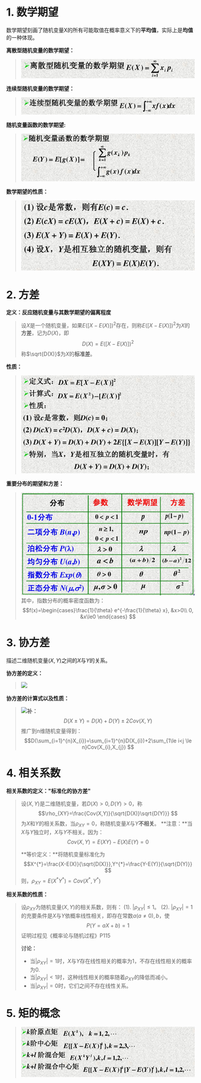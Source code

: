 # 1. 数学期望
数学期望刻画了随机变量X的所有可能取值在概率意义下的**平均值**，实际上是**均值**的一种体现。

**离散型随机变量的数学期望：**
> ![](images/1240-20200624111818590.png)

**连续型随机变量的数学期望：**
> ![](images/1240-20200624111818318.png)

**随机变量函数的数学期望:**
> ![](images/1240-20200624111818429.png)

**数学期望的性质：**
> ![](images/1240-20200624111818609.png)

# 2. 方差
**定义：反应随机变量与其数学期望的偏离程度**
> 设$X$是一个随机变量，如果$E([X-E(X)])^{2}$存在，则称$E([X-E(X)])^{2}$为$X$的**方差**，记为$D(X)$，即
> $$D(X)=E([X-E(X)])^{2}
> $$称$\sqrt{D(X)}$为$X$的**标准差**。

**性质：**
> ![](images/1240-20200624111818488.png)

**重要分布的期望和方差：**
>![](images/1240-20200624111818537.png)其中，指数分布的概率密度函数为：$$f(x)=\begin{cases}\frac{1}{\theta} e^{-\frac{1}{\theta} x}, &x>0\\  0, &x\le0
>\end{cases}
$$
# 3. 协方差
描述二维随机变量$(X,Y)$之间的$X$与$Y$的关系。

**协方差的定义：**
> ![](https://upload-images.jianshu.io/upload_images/11128682-165be38d4e8048a0.png?imageMogr2/auto-orient/strip%7CimageView2/2/w/1240)

**协方差的计算式以及性质：**
> ![](https://upload-images.jianshu.io/upload_images/11128682-8a7c45b2aca13adf.png?imageMogr2/auto-orient/strip%7CimageView2/2/w/1240)**补：**
$$D(X\pm Y)=D(X)+D(Y)\pm 2Cov(X,Y)
$$推广到n维随机变量得到：
$$D(\sum_{i=1}^{n}X_{i})=\sum_{i=1}^{n}D(X_{i})+2\sum_{1\le i<j \le n}Cov(X_{i},X_{j})
$$

# 4. 相关系数
**相关系数的定义："标准化的协方差"**
> 设$(X,Y)$是二维随机变量，若$D(X)>0,D(Y)>0$，称
> $$\rho_{XY}=\frac{Cov(X,Y)}{\sqrt{D(X)}\sqrt{D(Y)}}
> $$为$X$和$Y$的相关系数，当$\rho_{XY}=0$，称随机变量$X$与$Y$**不相关**。
> **注意：**当$X$与$Y$独立时，$X$与$Y$不相关。因为：
> $$Cov(X,Y)=E(XY)-E(X)E(Y)=0
> $$
>
> **等价定义：**将随机变量标准化为
> $$X^{*}=\frac{X-E(X)}{\sqrt{D(X)}},Y^{*}=\frac{Y-E(Y)}{\sqrt{D(Y)}}
> $$则，$\rho_{XY}=E(X^{*}Y^{*})=Cov(X^{*},Y^{*})$

**相关系数的性质：**
> 设$\rho_{XY}$为随机变量$(X,Y)$的相关系数，则有：
> (1). $|\rho_{XY}|\le 1$。
> (2). $|\rho_{XY}| = 1$的充要条件是$X$与$Y$依概率线性相关，即存在常数$a(a\ne 0),b$，使$$P(Y=aX+b)=1
> $$证明过程见《概率论与随机过程》P115
>
> **讨论：**
> - 当$|\rho_{XY}| = 1$时，$X$与$Y$存在线性相关的概率为1，不存在线性相关的概率为0.
> - 当$|\rho_{XY}| < 1$时，这种线性相关的概率随着$\rho_{XY}$的降低而减小。
> - 当$|\rho_{XY}| = 0$时，它们之间不存在线性关系。

# 5. 矩的概念
> ![](images/1240-20200624111818444.png)
